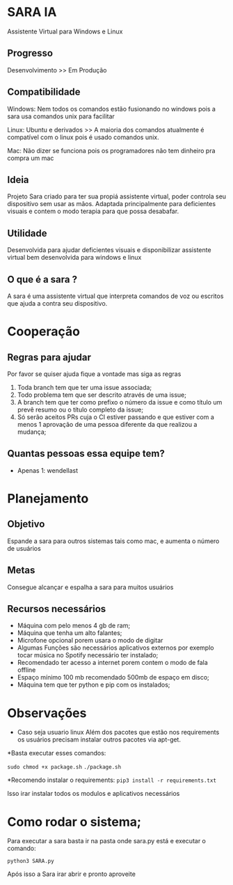 # SARA IA
Assistente Virtual para Windows e Linux

## Progresso
Desenvolvimento >> Em Produção

## Compatibilidade

Windows: Nem todos os comandos estão fusionando no windows pois a sara usa comandos unix para facilitar 

Linux: Ubuntu e derivados >> A maioria dos comandos atualmente é compatível com o linux pois é usado comandos unix.

Mac: Não dizer se funciona pois os programadores não tem dinheiro pra compra um mac

## Ideia
Projeto Sara criado para ter sua propiá assistente virtual, poder controla seu dispositivo sem usar as mãos. Adaptada principalmente para deficientes visuais e contem o modo terapia para que possa desabafar. 

## Utilidade
Desenvolvida para ajudar deficientes visuais e disponibilizar assistente virtual bem desenvolvida para windows e linux

## O que é a sara ?   
A sara é uma assistente virtual que interpreta comandos de voz ou escritos que ajuda a contra seu dispositivo.



# Cooperação
## Regras para ajudar 

Por favor se quiser ajuda fique a vontade mas siga as regras

1. Toda branch tem que ter uma issue associada;
2. Todo problema tem que ser descrito através de uma issue;
3. A branch tem que ter como prefixo o número da issue e como título um prevê
resumo ou o título completo da issue;
4. Só serão aceitos PRs cuja o CI estiver passando e que estiver com a menos 1
aprovação de uma pessoa diferente da que realizou a mudança;

## Quantas pessoas essa equipe tem?
* Apenas 1: wendellast

# Planejamento


## Objetivo
Espande a sara para outros sistemas tais como mac, e aumenta o número de usuários

## Metas
Consegue alcançar e espalha a sara para muitos usuários


## Recursos necessários
* Máquina com pelo menos 4 gb de ram;
* Máquina que tenha um  alto falantes;
* Microfone opcional porem usara o modo de digitar 
* Algumas Funções são necessários aplicativos externos por exemplo tocar música no Spotify necessário ter instalado;
* Recomendado ter acesso a internet porem contem o modo de fala offline
* Espaço mínimo 100 mb recomendado 500mb de espaço em disco;
* Máquina tem que ter python e pip com os  instalados;




# Observações
* Caso seja usuario linux Além dos pacotes que estão nos requirements os usuários precisam instalar outros pacotes via apt-get.

*Basta executar esses comandos:

`sudo chmod +x package.sh`
`./package.sh`

*Recomendo instalar o requirements:
`pip3 install -r requirements.txt`

Isso irar instalar todos os modulos e aplicativos necessários

# Como rodar o sistema;
Para executar a sara basta ir na pasta onde sara.py está e executar o comando:

`python3 SARA.py`

Após isso a Sara irar abrir e pronto aproveite
